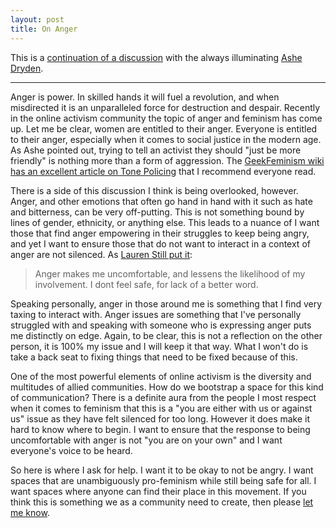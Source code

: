 ```yaml
---
layout: post
title: On Anger
---
```


This is a [continuation of a discussion](http://storify.com/kantrn/on-anger-original-discussion)
with the always illuminating [Ashe Dryden](https://twitter.com/ashedryden).

----

Anger is power. In skilled hands it will fuel a revolution, and when misdirected
it is an unparalleled force for destruction and despair. Recently in the online
activism community the topic of anger and feminism has come up. Let me be clear,
women are entitled to their anger. Everyone is entitled to their anger, especially
when it comes to social justice in the modern age. As Ashe pointed out, trying
to tell an activist they should "just be more friendly" is nothing more than a
form of aggression. The [GeekFeminism wiki has an excellent article on Tone Policing](http://geekfeminism.wikia.com/wiki/Tone_argument)
that I recommend everyone read.

There is a side of this discussion I think is being overlooked, however. Anger,
and other emotions that often go hand in hand with it such as hate and bitterness,
can be very off-putting. This is not something bound by lines of gender, ethnicity,
or anything else. This leads to a nuance of I want those that find anger empowering
in their struggles to keep being angry, and yet I want to ensure those that do
not want to interact in a context of anger are not silenced. As [Lauren Still
put it](https://twitter.com/laurencstill/status/374384583761862656):

<blockquote>Anger makes me uncomfortable, and lessens the likelihood of my involvement. I dont feel safe, for lack of a better word.</blockquote>

Speaking personally, anger in those around me is something that I find very taxing
to interact with. Anger issues are something that I've personally struggled with
and speaking with someone who is expressing anger puts me distinctly on edge. Again,
to be clear, this is not a reflection on the other person, it is 100% my issue and
I will keep it that way. What I won't do is take a back seat to fixing
things that need to be fixed because of this.

One of the most powerful elements of online activism is the diversity and
multitudes of allied communities. How do we bootstrap a space for this kind of
communication? There is a definite aura from the people I most respect when it
comes to feminism that this is a "you are either with us or against us" issue as
they have felt silenced for too long. However it does make it hard to know where
to begin. I want to ensure that the response to being uncomfortable with anger
is not "you are on your own" and I want everyone's voice to be heard.

So here is where I ask for help. I want it to be okay to not be angry. I want
spaces that are unambiguously pro-feminism while still being safe for all. I
want spaces where anyone can find their place in this movement. If you think
this is something we as a community need to create, then please [let me
know](https://twitter.com/kantrn).
